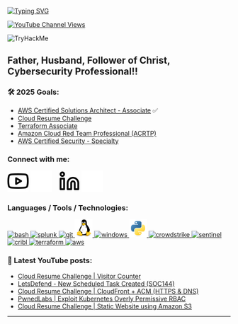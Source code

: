 [![Typing SVG](https://readme-typing-svg.herokuapp.com?font=Fira+Code&duration=2500&pause=10&color=5CB801&multiline=true&width=435&height=70&lines=%24+whoami;+Micah+AKA+Micahs0Day)](https://git.io/typing-svg)

[![YouTube Channel Views](https://img.shields.io/youtube/channel/views/UCt7QSmzD_IVaLFs53vyykeA?style=social)][youtube] <br>

<img src="https://tryhackme-badges.s3.amazonaws.com/M0dChild.png" alt="TryHackMe">

## Father, Husband, Follower of Christ, Cybersecurity Professional!!

### 🛠 2025 Goals:
 * [AWS Certified Solutions Architect - Associate](https://aws.amazon.com/certification/certified-solutions-architect-associate/?ch=sec&sec=rmg&d=1) ✅
 * [Cloud Resume Challenge](https://cloudresumechallenge.dev/docs/the-challenge/aws/)
 * [Terraform Associate](https://developer.hashicorp.com/terraform/tutorials/certification-003/associate-study-003)
 * [Amazon Cloud Red Team Professional (ACRTP)](https://bootcamps.pwnedlabs.io/acrtp-bootcamp)
 * [AWS Certified Security - Specialty](https://aws.amazon.com/certification/certified-security-specialty/)

### Connect with me:

[![website](./img/youtube-light.svg)](https://www.youtube.com/c/Micahs0day#gh-light-mode-only)
[![website](./img/youtube-dark.svg)](https://www.youtube.com/c/Micahs0day#gh-dark-mode-only)
&nbsp;&nbsp;
[![website](./img/linkedin-light.svg)](https://www.linkedin.com/in/micah-funderburk#gh-light-mode-only)
[![website](./img/linkedin-dark.svg)](https://www.linkedin.com/in/micah-funderburk#gh-dark-mode-only)

### Languages / Tools / Technologies:

<a href="https://www.gnu.org/software/bash/" target="_blank" rel="noreferrer"> <img src="https://www.vectorlogo.zone/logos/gnu_bash/gnu_bash-icon.svg" alt="bash" width="40" height="40"/> </a> 
<a href="https://www.splunk.com/" target="_blank" rel="noreferrer"> <img src="https://www.splunk.com/content/dam/splunk2/images/2020-splunk-planet.svg" alt="splunk" width="40" height="40"/> </a> 
<a href="https://git-scm.com/" target="_blank" rel="noreferrer"> <img src="https://www.vectorlogo.zone/logos/git-scm/git-scm-icon.svg" alt="git" width="40" height="40"/> </a> 
<a href="https://www.linux.org/" target="_blank" rel="noreferrer"> <img src="https://raw.githubusercontent.com/devicons/devicon/master/icons/linux/linux-original.svg" alt="linux" width="40" height="40"/> </a> 
<a href="https://www.microsoft.com/en-us/windows/?r=1" target="_blank" rel="noreferrer"> <img src="https://upload.wikimedia.org/wikipedia/commons/thumb/5/5f/Windows_logo_-_2012.svg/1024px-Windows_logo_-_2012.svg.png" alt="windows" width="40" height="40"/> </a> 
<a href="https://www.python.org" target="_blank" rel="noreferrer"> <img src="https://raw.githubusercontent.com/devicons/devicon/master/icons/python/python-original.svg" alt="python" width="40" height="40"/> </a> 
<a href="https://www.crowdstrike.com/" target="_blank" rel="noreferrer"> <img src="https://avatars.githubusercontent.com/u/2446477?s=200&v=4" alt="crowdstrike" width="40" height="40"/> </a> 
<a href="https://learn.microsoft.com/en-us/azure/sentinel/overview" target="_blank" rel="noreferrer"> <img src="https://i.pinimg.com/originals/aa/2d/20/aa2d20591812177bb3a809f2e041d79c.png" alt="sentinel" width="40" height="40"/> </a> 
<a href="https://cribl.io/" target="_blank" rel="noreferrer"> <img src="https://avatars.githubusercontent.com/u/43581942?s=200&v=4" alt="cribl" width="40" height="40"/> </a> 
<a href="https://developer.hashicorp.com/terraform" target="_blank" rel="noreferrer"> <img src="https://ms-devlabs.gallerycdn.vsassets.io/extensions/ms-devlabs/custom-terraform-tasks/0.1.33/1728564320317/Microsoft.VisualStudio.Services.Icons.Default" alt="terraform" width="40" height="40"/> </a> 
<a href="https://aws.amazon.com/" target="_blank" rel="noreferrer"> <img src="https://m.media-amazon.com/images/I/41d17Q83jSL.png" alt="aws" width="40" height="40"/> </a> 

### 🎥 Latest YouTube posts:

<!-- YOUTUBE:START -->
- [Cloud Resume Challenge | Visitor Counter](https://www.youtube.com/watch?v=j6kdtiQb3vM)
- [LetsDefend - New Scheduled Task Created &lpar;SOC144&rpar;](https://www.youtube.com/watch?v=M0s5LBjL0ec)
- [Cloud Resume Challenge | CloudFront + ACM &lpar;HTTPS &amp; DNS&rpar;](https://www.youtube.com/watch?v=xSCi34xuk_M)
- [PwnedLabs | Exploit Kubernetes Overly Permissive RBAC](https://www.youtube.com/watch?v=x7L8AMMrmBw)
- [Cloud Resume Challenge | Static Website using Amazon S3](https://www.youtube.com/watch?v=FT6hHDN5wc8)
<!-- YOUTUBE:END -->

----

[website]: https://micahs0day.github.io/
[youtube]: https://www.youtube.com/c/Micahs0day
[linkedin]: https://www.linkedin.com/in/micah-funderburk/
[post]: https://micahs0day.github.io/Blue_Team_Stuff/
[learning]: files/Learning.md
